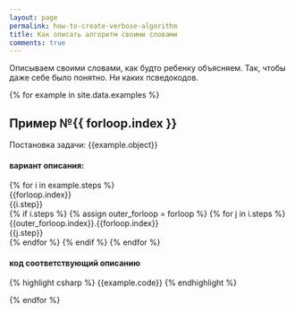```yaml
---
layout: page
permalink: how-to-create-verbose-algorithm
title: Как описать алгоритм своими словами
comments: true
---
```


Описываем своими словами, как будто ребенку объясняем.  Так, чтобы даже себе было понятно. Ни каких псведокодов.

{% for example in site.data.examples %}

<h2> Пример №{{ forloop.index }} </h2>

<div class="task-description" markdown="0">
<span class="task-title">Постановка задачи: </span><span class="task-text" markdown="1">{{example.object}}</span>
</div>

<h4 class="algorithm-verbose-header">вариант описания:</h4>

<div class="algorithm-steps" markdown="0">
{% for i in example.steps %}
    <div class="algorithm-step">
        <div class="algorithm-step-index">
            <div class="inner">{{forloop.index}}</div>
        </div>
        <span class="algorithm-step-description" markdown="1">{{i.step}}</span>
    </div>
     {% if i.steps %}
        {% assign outer_forloop = forloop %}
        {% for j in i.steps %}
        <div class="algorithm-step algorithm-step-level2">
            <div class="algorithm-step-index">
                <div class="inner">{{outer_forloop.index}}.{{forloop.index}}</div>
            </div>
            <span markdown="1" class="algorithm-step-description">{{j.step}}</span>
        </div>
        {% endfor %}
    {% endif %}
{% endfor %}
</div>

<h4 class="algorithm-verbose-code-header">код соответствующий описанию</h4>

{% highlight csharp %}
{{example.code}}
{% endhighlight %}

{% endfor %}


